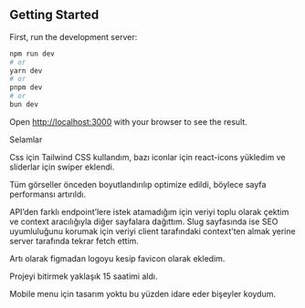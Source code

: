 ## Getting Started

First, run the development server:

```bash
npm run dev
# or
yarn dev
# or
pnpm dev
# or
bun dev
```

Open [http://localhost:3000](http://localhost:3000) with your browser to see the result.

Selamlar

Css için Tailwind CSS kullandım, bazı iconlar için react-icons yükledim ve sliderlar için swiper eklendi.

Tüm görseller önceden boyutlandırılıp optimize edildi, böylece sayfa performansı artırıldı.

API’den farklı endpoint’lere istek atamadığım için veriyi toplu olarak çektim ve context aracılığıyla diğer sayfalara dağıttım.
Slug sayfasında ise SEO uyumluluğunu korumak için veriyi client tarafındaki context’ten almak yerine server tarafında tekrar fetch ettim.

Artı olarak figmadan logoyu kesip favicon olarak ekledim.

Projeyi bitirmek yaklaşık 15 saatimi aldı.

Mobile menu için tasarım yoktu bu yüzden idare eder bişeyler koydum.
